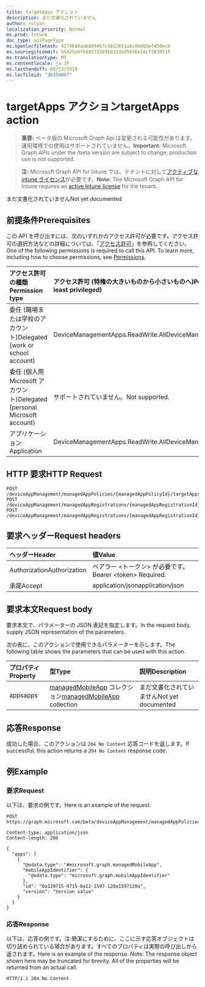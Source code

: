 ```yaml
---
title: targetApps アクション
description: まだ文書化されていません
author: rolyon
localization_priority: Normal
ms.prod: Intune
doc_type: apiPageType
ms.openlocfilehash: 41746d8aab8694b7c4822b51abc80d68ef450ec0
ms.sourcegitcommit: b5425ebf648572569b032ded5b56e1dcf3830515
ms.translationtype: MT
ms.contentlocale: ja-JP
ms.lasthandoff: 08/13/2019
ms.locfileid: "36354087"
---
```

# <a name="targetapps-action"></a><span data-ttu-id="0b878-103">targetApps アクション</span><span class="sxs-lookup"><span data-stu-id="0b878-103">targetApps action</span></span>

> <span data-ttu-id="0b878-104">**重要:** ベータ版の Microsoft Graph Api は変更される可能性があります。運用環境での使用はサポートされていません。</span><span class="sxs-lookup"><span data-stu-id="0b878-104">**Important:** Microsoft Graph APIs under the /beta version are subject to change; production use is not supported.</span></span>

> <span data-ttu-id="0b878-105">**注:** Microsoft Graph API for Intune では、テナントに対して[アクティブな intune ライセンス](https://go.microsoft.com/fwlink/?linkid=839381)が必要です。</span><span class="sxs-lookup"><span data-stu-id="0b878-105">**Note:** The Microsoft Graph API for Intune requires an [active Intune license](https://go.microsoft.com/fwlink/?linkid=839381) for the tenant.</span></span>

<span data-ttu-id="0b878-106">まだ文書化されていません</span><span class="sxs-lookup"><span data-stu-id="0b878-106">Not yet documented</span></span>

## <a name="prerequisites"></a><span data-ttu-id="0b878-107">前提条件</span><span class="sxs-lookup"><span data-stu-id="0b878-107">Prerequisites</span></span>
<span data-ttu-id="0b878-p101">この API を呼び出すには、次のいずれかのアクセス許可が必要です。アクセス許可の選択方法などの詳細については、「[アクセス許可](/graph/permissions-reference)」を参照してください。</span><span class="sxs-lookup"><span data-stu-id="0b878-p101">One of the following permissions is required to call this API. To learn more, including how to choose permissions, see [Permissions](/graph/permissions-reference).</span></span>

|<span data-ttu-id="0b878-110">アクセス許可の種類</span><span class="sxs-lookup"><span data-stu-id="0b878-110">Permission type</span></span>|<span data-ttu-id="0b878-111">アクセス許可 (特権の大きいものから小さいものへ)</span><span class="sxs-lookup"><span data-stu-id="0b878-111">Permissions (from most to least privileged)</span></span>|
|:---|:---|
|<span data-ttu-id="0b878-112">委任 (職場または学校のアカウント)</span><span class="sxs-lookup"><span data-stu-id="0b878-112">Delegated (work or school account)</span></span>|<span data-ttu-id="0b878-113">DeviceManagementApps.ReadWrite.All</span><span class="sxs-lookup"><span data-stu-id="0b878-113">DeviceManagementApps.ReadWrite.All</span></span>|
|<span data-ttu-id="0b878-114">委任 (個人用 Microsoft アカウント)</span><span class="sxs-lookup"><span data-stu-id="0b878-114">Delegated (personal Microsoft account)</span></span>|<span data-ttu-id="0b878-115">サポートされていません。</span><span class="sxs-lookup"><span data-stu-id="0b878-115">Not supported.</span></span>|
|<span data-ttu-id="0b878-116">アプリケーション</span><span class="sxs-lookup"><span data-stu-id="0b878-116">Application</span></span>|<span data-ttu-id="0b878-117">DeviceManagementApps.ReadWrite.All</span><span class="sxs-lookup"><span data-stu-id="0b878-117">DeviceManagementApps.ReadWrite.All</span></span>|

## <a name="http-request"></a><span data-ttu-id="0b878-118">HTTP 要求</span><span class="sxs-lookup"><span data-stu-id="0b878-118">HTTP Request</span></span>
<!-- {
  "blockType": "ignored"
}
-->
``` http
POST /deviceAppManagement/managedAppPolicies/{managedAppPolicyId}/targetApps
POST /deviceAppManagement/managedAppRegistrations/{managedAppRegistrationId}/appliedPolicies/{managedAppPolicyId}/targetApps
POST /deviceAppManagement/managedAppRegistrations/{managedAppRegistrationId}/intendedPolicies/{managedAppPolicyId}/targetApps
```

## <a name="request-headers"></a><span data-ttu-id="0b878-119">要求ヘッダー</span><span class="sxs-lookup"><span data-stu-id="0b878-119">Request headers</span></span>
|<span data-ttu-id="0b878-120">ヘッダー</span><span class="sxs-lookup"><span data-stu-id="0b878-120">Header</span></span>|<span data-ttu-id="0b878-121">値</span><span class="sxs-lookup"><span data-stu-id="0b878-121">Value</span></span>|
|:---|:---|
|<span data-ttu-id="0b878-122">Authorization</span><span class="sxs-lookup"><span data-stu-id="0b878-122">Authorization</span></span>|<span data-ttu-id="0b878-123">ベアラー &lt;トークン&gt; が必要です。</span><span class="sxs-lookup"><span data-stu-id="0b878-123">Bearer &lt;token&gt; Required.</span></span>|
|<span data-ttu-id="0b878-124">承諾</span><span class="sxs-lookup"><span data-stu-id="0b878-124">Accept</span></span>|<span data-ttu-id="0b878-125">application/json</span><span class="sxs-lookup"><span data-stu-id="0b878-125">application/json</span></span>|

## <a name="request-body"></a><span data-ttu-id="0b878-126">要求本文</span><span class="sxs-lookup"><span data-stu-id="0b878-126">Request body</span></span>
<span data-ttu-id="0b878-127">要求本文で、パラメーターの JSON 表記を指定します。</span><span class="sxs-lookup"><span data-stu-id="0b878-127">In the request body, supply JSON representation of the parameters.</span></span>

<span data-ttu-id="0b878-128">次の表に、このアクションで使用できるパラメーターを示します。</span><span class="sxs-lookup"><span data-stu-id="0b878-128">The following table shows the parameters that can be used with this action.</span></span>

|<span data-ttu-id="0b878-129">プロパティ</span><span class="sxs-lookup"><span data-stu-id="0b878-129">Property</span></span>|<span data-ttu-id="0b878-130">型</span><span class="sxs-lookup"><span data-stu-id="0b878-130">Type</span></span>|<span data-ttu-id="0b878-131">説明</span><span class="sxs-lookup"><span data-stu-id="0b878-131">Description</span></span>|
|:---|:---|:---|
|<span data-ttu-id="0b878-132">apps</span><span class="sxs-lookup"><span data-stu-id="0b878-132">apps</span></span>|<span data-ttu-id="0b878-133">[managedMobileApp](../resources/intune-mam-managedmobileapp.md) コレクション</span><span class="sxs-lookup"><span data-stu-id="0b878-133">[managedMobileApp](../resources/intune-mam-managedmobileapp.md) collection</span></span>|<span data-ttu-id="0b878-134">まだ文書化されていません</span><span class="sxs-lookup"><span data-stu-id="0b878-134">Not yet documented</span></span>|



## <a name="response"></a><span data-ttu-id="0b878-135">応答</span><span class="sxs-lookup"><span data-stu-id="0b878-135">Response</span></span>
<span data-ttu-id="0b878-136">成功した場合、このアクションは `204 No Content` 応答コードを返します。</span><span class="sxs-lookup"><span data-stu-id="0b878-136">If successful, this action returns a `204 No Content` response code.</span></span>

## <a name="example"></a><span data-ttu-id="0b878-137">例</span><span class="sxs-lookup"><span data-stu-id="0b878-137">Example</span></span>

### <a name="request"></a><span data-ttu-id="0b878-138">要求</span><span class="sxs-lookup"><span data-stu-id="0b878-138">Request</span></span>
<span data-ttu-id="0b878-139">以下は、要求の例です。</span><span class="sxs-lookup"><span data-stu-id="0b878-139">Here is an example of the request.</span></span>
``` http
POST https://graph.microsoft.com/beta/deviceAppManagement/managedAppPolicies/{managedAppPolicyId}/targetApps

Content-type: application/json
Content-length: 286

{
  "apps": [
    {
      "@odata.type": "#microsoft.graph.managedMobileApp",
      "mobileAppIdentifier": {
        "@odata.type": "microsoft.graph.mobileAppIdentifier"
      },
      "id": "0a129715-9715-0a12-1597-120a1597120a",
      "version": "Version value"
    }
  ]
}
```

### <a name="response"></a><span data-ttu-id="0b878-140">応答</span><span class="sxs-lookup"><span data-stu-id="0b878-140">Response</span></span>
<span data-ttu-id="0b878-p102">以下は、応答の例です。注:簡潔にするために、ここに示す応答オブジェクトは切り詰められている場合があります。すべてのプロパティは実際の呼び出しから返されます。</span><span class="sxs-lookup"><span data-stu-id="0b878-p102">Here is an example of the response. Note: The response object shown here may be truncated for brevity. All of the properties will be returned from an actual call.</span></span>
``` http
HTTP/1.1 204 No Content
```






